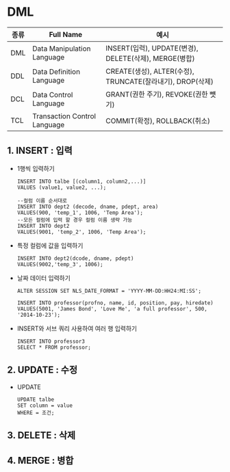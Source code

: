 # DML

| 종류 | Full Name                    | 예시                                                      |
| ---- | ---------------------------- | --------------------------------------------------------- |
| DML  | Data Manipulation Language   | INSERT(입력), UPDATE(변경), DELETE(삭제), MERGE(병합)     |
| DDL  | Data Definition Language     | CREATE(생성), ALTER(수정), TRUNCATE(잘라내기), DROP(삭제) |
| DCL  | Data Control Language        | GRANT(권한 주기), REVOKE(권한 뻇기)                       |
| TCL  | Transaction Control Language | COMMIT(확정), ROLLBACK(취소)                              |

## 1. INSERT : 입력

* 1행씩 입력하기

  ```plsql
  INSERT INTO talbe [(column1, column2,...)]
  VALUES (value1, value2, ...);
  
  --컬럼 이름 순서대로
  INSERT INTO dept2 (decode, dname, pdept, area)
  VALUES(900, 'temp_1', 1006, 'Temp Area');
  --모든 컬럼에 입력 할 경우 컬럼 이름 생략 가능
  INSERT INTO dept2
  VALUES(9001, 'temp_2', 1006, 'Temp Area');
  ```

* 특정 컬럼에 값을 입력하기

  ```plsql
  INSERT INTO dept2(dcode, dname, pdept)
  VALUES(9002,'temp_3', 1006);
  ```

* 날짜 데이터 입력하기

  ```plsql
  ALTER SESSION SET NLS_DATE_FORMAT = 'YYYY-MM-DD:HH24:MI:SS';
  
  INSERT INTO professor(profno, name, id, position, pay, hiredate)
  VALUES(5001, 'James Bond', 'Love Me', 'a full professor', 500, '2014-10-23');
  ```

* INSERT와 서브 쿼리 사용하여 여러 행 입력하기

  ```plsql
  INSERT INTO professor3
  SELECT * FROM professor;
  ```



## 2. UPDATE : 수정

* UPDATE	

  ```plsql
  UPDATE talbe
  SET column = value
  WHERE = 조건;
  ```

  

## 3. DELETE : 삭제





## 4. MERGE : 병합